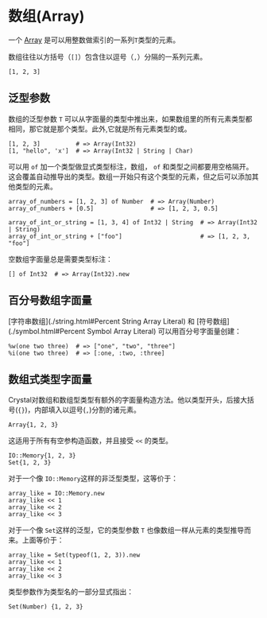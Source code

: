 # 数组(Array)

一个 [Array](http://crystal-lang.org/api/Array.html) 是可以用整数做索引的一系列`T`类型的元素。

数组往往以方括号（`[]`）包含住以逗号（`,`）分隔的一系列元素。

```crystal
[1, 2, 3]
```

## 泛型参数

数组的泛型参数 `T` 可以从字面量的类型中推出来，如果数组里的所有元素类型都相同，那它就是那个类型。此外,它就是所有元素类型的或。

```crystal
[1, 2, 3]          # => Array(Int32)
[1, "hello", 'x']  # => Array(Int32 | String | Char)
```

可以用 `of` 加一个类型做显式类型标注，数组， `of` 和类型之间都要用空格隔开。这会覆盖自动推导出的类型。数组一开始只有这个类型的元素，但之后可以添加其他类型的元素。

```crystal
array_of_numbers = [1, 2, 3] of Number  # => Array(Number)
array_of_numbers + [0.5]                # => [1, 2, 3, 0.5]

array_of_int_or_string = [1, 3, 4] of Int32 | String  # => Array(Int32 | String)
array_of_int_or_string + ["foo"]                      # => [1, 2, 3, "foo"]
```

空数组字面量总是需要类型标注：

```crystal
[] of Int32  # => Array(Int32).new
```

## 百分号数组字面量

[字符串数组](./string.html#Percent String Array Literal) 和 [符号数组](./symbol.html#Percent Symbol Array Literal) 可以用百分号字面量创建：

```crystal
%w(one two three)  # => ["one", "two", "three"]
%i(one two three)  # => [:one, :two, :three]
```

## 数组式类型字面量

Crystal对数组和数组型类型有额外的字面量构造方法。他以类型开头，后接大括号(`{}`)，内部填入以逗号(`,`)分割的诸元素。

```crystal
Array{1, 2, 3}
```

这适用于所有有空参构造函数，并且接受 `<<` 的类型。

```crystal
IO::Memory{1, 2, 3}
Set{1, 2, 3}
```

对于一个像 `IO::Memory`这样的非泛型类型，这等价于：

```crystal
array_like = IO::Memory.new
array_like << 1
array_like << 2
array_like << 3
```

对于一个像 `Set`这样的泛型，它的类型参数 `T` 也像数组一样从元素的类型推导而来。上面等价于：

```crystal
array_like = Set(typeof(1, 2, 3)).new
array_like << 1
array_like << 2
array_like << 3
```

类型参数作为类型名的一部分显式指出：

```crystal
Set(Number) {1, 2, 3}
```

